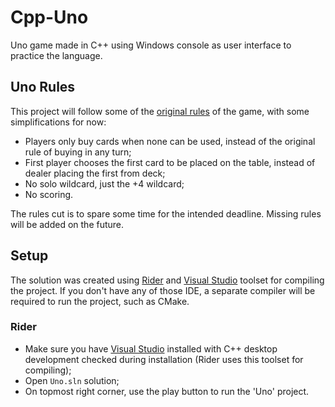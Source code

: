 # Cpp-Uno
 Uno game made in C++ using Windows console as user interface to practice the language.

## Uno Rules

This project will follow some of the [original rules](https://www.unorules.org/wp-content/uploads/2021/03/Uno-Rules-PDF-Official-Rules-unorules.org_.pdf) of the game, with some simplifications for now:

* Players only buy cards when none can be used, instead of the original rule of buying in any turn;
* First player chooses the first card to be placed on the table, instead of dealer placing the first from deck;
* No solo wildcard, just the +4 wildcard;
* No scoring.

The rules cut is to spare some time for the intended deadline. Missing rules will be added on the future.

## Setup

The solution was created using [Rider](https://www.jetbrains.com/pt-br/rider/) and [Visual Studio](https://visualstudio.microsoft.com/pt-br/vs/community/) toolset for compiling the project. If you don't have any of those IDE, a separate compiler will be required to run the project, such as CMake.

### Rider
* Make sure you have [Visual Studio](https://visualstudio.microsoft.com/pt-br/vs/community/) installed with C++ desktop development checked during installation (Rider uses this toolset for compiling);
* Open `Uno.sln` solution;
* On topmost right corner, use the play button to run the 'Uno' project.
